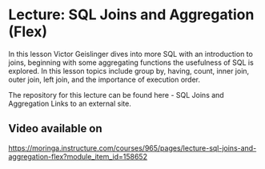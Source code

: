 # Lecture: SQL Joins and Aggregation (Flex)

In this lesson Victor Geislinger dives into more SQL with an introduction to joins, beginning with some aggregating functions the usefulness of SQL is explored. In this lesson topics include group by, having, count, inner join, outer join, left join, and the importance of execution order.

The repository for this lecture can be found here - SQL Joins and Aggregation Links to an external site.

## Video available on
https://moringa.instructure.com/courses/965/pages/lecture-sql-joins-and-aggregation-flex?module_item_id=158652